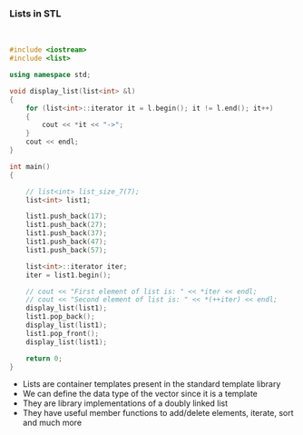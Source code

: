 ### Lists in STL

<br>

```c++
#include <iostream>
#include <list>

using namespace std;

void display_list(list<int> &l)
{
    for (list<int>::iterator it = l.begin(); it != l.end(); it++)
    {
        cout << *it << "->";
    }
    cout << endl;
}

int main()
{

    // list<int> list_size_7(7);
    list<int> list1;

    list1.push_back(17);
    list1.push_back(27);
    list1.push_back(37);
    list1.push_back(47);
    list1.push_back(57);

    list<int>::iterator iter;
    iter = list1.begin();

    // cout << "First element of list is: " << *iter << endl;
    // cout << "Second element of list is: " << *(++iter) << endl;
    display_list(list1);
    list1.pop_back();
    display_list(list1);
    list1.pop_front();
    display_list(list1);

    return 0;
}
```

- Lists are container templates present in the standard template library
- We can define the data type of the vector since it is a template
- They are library implementations of a doubly linked list
- They have useful member functions to add/delete elements, iterate, sort and much more
